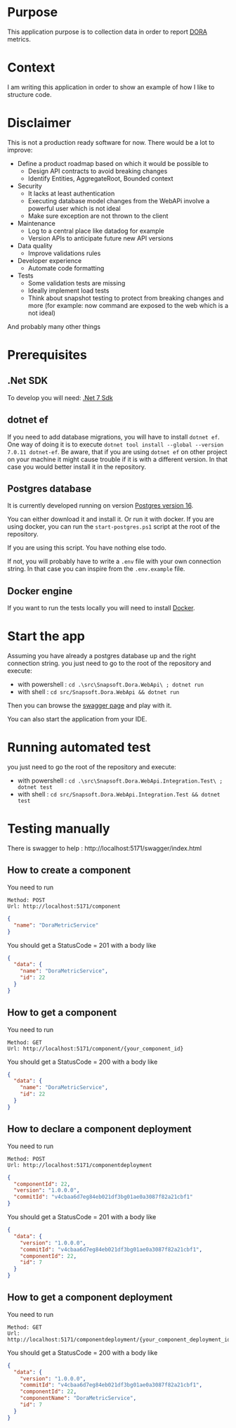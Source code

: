 # Purpose

This application purpose is to collection data in order to report [DORA](https://dora.dev/) metrics.

# Context

I am writing this application in order to show an example of how I like to structure code.

# Disclaimer

This is not a production ready software for now.
There would be a lot to improve:

- Define a product roadmap based on which it would be possible to
  - Design API contracts to avoid breaking changes
  - Identify Entities, AggregateRoot, Bounded context
- Security
  - It lacks at least authentication
  - Executing database model changes from the WebAPi involve a powerful user which is not ideal
  - Make sure exception are not thrown to the client
- Maintenance
  - Log to a central place like datadog for example
  - Version APIs to anticipate future new API versions
- Data quality
  - Improve validations rules
- Developer experience
  - Automate code formatting
- Tests
  - Some validation tests are missing
  - Ideally implement load tests
  - Think about snapshot testing to protect from breaking changes and more (for example: now command are exposed to the web which is a not ideal)

And probably many other things

# Prerequisites

## .Net SDK

To develop you will need:
[.Net 7 Sdk](https://dotnet.microsoft.com/en-us/download/dotnet/7.0)

## dotnet ef

If you need to add database migrations, you will have to install `dotnet ef`.
One way of doing it is to execute `dotnet tool install --global --version 7.0.11 dotnet-ef`.
Be aware, that if you are using `dotnet ef` on other project on your machine it might cause trouble if it is with a different version.
In that case you would better install it in the repository.

## Postgres database

It is currently developed running on version [Postgres version 16](https://www.postgresql.org/download/).

You can either download it and install it. Or run it with docker.
If you are using docker, you can run the `start-postgres.ps1` script at the root of the repository.

If you are using this script. You have nothing else todo.

If not, you will probably have to write a `.env` file with your own connection string.
In that case you can inspire from the `.env.example` file.

## Docker engine

If you want to run the tests locally you will need to install [Docker](https://www.docker.com/products/docker-desktop/).

# Start the app

Assuming you have already a postgres database up and the right connection string.
you just need to go to the root of the repository and execute:

- with powershell : `cd .\src\Snapsoft.Dora.WebApi\ ; dotnet run`
- with shell : `cd src/Snapsoft.Dora.WebApi && dotnet run`

Then you can browse the [swagger page](http://localhost:5171/swagger/index.html) and play with it.

You can also start the application from your IDE.

# Running automated test

you just need to go the root of the repository and execute:

- with powershell : `cd .\src\Snapsoft.Dora.WebApi.Integration.Test\ ; dotnet test`
- with shell : `cd src/Snapsoft.Dora.WebApi.Integration.Test && dotnet test`

# Testing manually

There is swagger to help : http://localhost:5171/swagger/index.html

## How to create a component

You need to run

```
Method: POST
Url: http://localhost:5171/component
```

```json
{
  "name": "DoraMetricService"
}
```

You should get a StatusCode = 201 with a body like

```json
{
  "data": {
    "name": "DoraMetricService",
    "id": 22
  }
}
```

## How to get a component

You need to run

```
Method: GET
Url: http://localhost:5171/component/{your_component_id}
```

You should get a StatusCode = 200 with a body like

```json
{
  "data": {
    "name": "DoraMetricService",
    "id": 22
  }
}
```

## How to declare a component deployment

You need to run

```
Method: POST
Url: http://localhost:5171/componentdeployment
```

```json
{
  "componentId": 22,
  "version": "1.0.0.0",
  "commitId": "v4cbaa6d7eg84eb021df3bg01ae0a3087f82a21cbf1"
}
```

You should get a StatusCode = 201 with a body like

```json
{
  "data": {
    "version": "1.0.0.0",
    "commitId": "v4cbaa6d7eg84eb021df3bg01ae0a3087f82a21cbf1",
    "componentId": 22,
    "id": 7
  }
}
```

## How to get a component deployment

You need to run

```
Method: GET
Url: http://localhost:5171/componentdeployment/{your_component_deployment_id}
```

You should get a StatusCode = 200 with a body like

```json
{
  "data": {
    "version": "1.0.0.0",
    "commitId": "v4cbaa6d7eg84eb021df3bg01ae0a3087f82a21cbf1",
    "componentId": 22,
    "componentName": "DoraMetricService",
    "id": 7
  }
}
```
